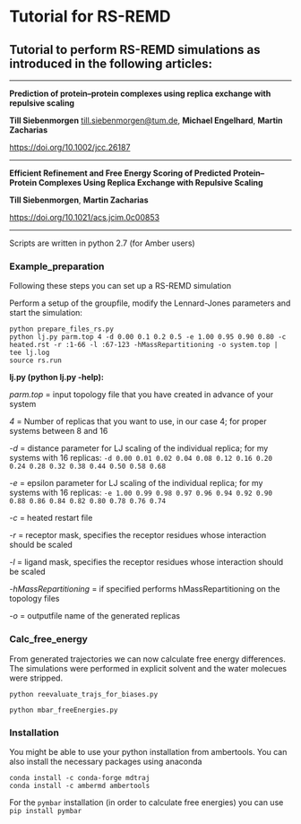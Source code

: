 # Tutorial for RS-REMD

## Tutorial to perform RS-REMD simulations as introduced in the following articles:
---
**Prediction of protein–protein complexes using replica exchange with repulsive scaling**

**Till Siebenmorgen** till.siebenmorgen@tum.de, **Michael Engelhard**, **Martin Zacharias**

https://doi.org/10.1002/jcc.26187

---

**Efficient Refinement and Free Energy Scoring of Predicted Protein–Protein Complexes Using Replica Exchange with Repulsive Scaling**

**Till Siebenmorgen**, **Martin Zacharias**

https://doi.org/10.1021/acs.jcim.0c00853

---

Scripts are written in python 2.7 (for Amber users)

### Example_preparation

Following these steps you can set up a RS-REMD simulation

Perform a setup of the groupfile, modify the Lennard-Jones parameters and start the simulation:  


```
python prepare_files_rs.py
python lj.py parm.top 4 -d 0.00 0.1 0.2 0.5 -e 1.00 0.95 0.90 0.80 -c heated.rst -r :1-66 -l :67-123 -hMassRepartitioning -o system.top | tee lj.log
source rs.run
```





**lj.py (python lj.py -help):**

*parm.top* = input topology file that you have created in advance of your system

*4* = Number of replicas that you want to use, in our case 4; for proper systems between 8 and 16

*-d* = distance parameter for LJ scaling of the individual replica; for my systems with 16 replicas:  `-d 0.00 0.01 0.02 0.04 0.08 0.12 0.16 0.20 0.24 0.28 0.32 0.38 0.44 0.50 0.58 0.68`

*-e* = epsilon parameter for LJ scaling of the individual replica;  for my systems with 16 replicas: `-e 1.00 0.99 0.98 0.97 0.96 0.94 0.92 0.90 0.88 0.86 0.84 0.82 0.80 0.78 0.76 0.74`

*-c* = heated restart file

*-r* = receptor mask, specifies the receptor residues whose interaction should be scaled

*-l* = ligand mask, specifies the receptor residues whose interaction should be scaled

*-hMassRepartitioning* = if specified performs hMassRepartitioning on the topology files

*-o* = outputfile name of the generated replicas


### Calc_free_energy

From generated trajectories we can now calculate free energy differences. The simulations were performed in explicit solvent and the water molecues were stripped.   


```
python reevaluate_trajs_for_biases.py 

python mbar_freeEnergies.py
```




### Installation
You might be able to use your python installation from ambertools. You can also install the necessary packages using anaconda
```
conda install -c conda-forge mdtraj
conda install -c ambermd ambertools
```

For the `pymbar` installation (in order to calculate free energies) you can use
`pip install pymbar`

